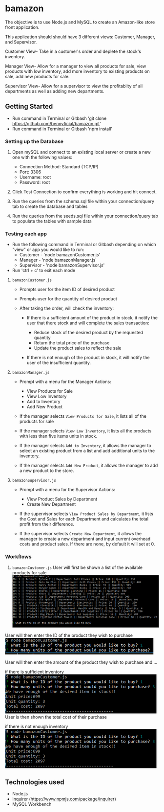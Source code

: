 # bamazon

The objective is to use Node.js and MySQL to create an Amazon-like store front application. 

This application should should have 3 different views: Customer, Manager, and Supervisor.

Customer View- Take in a customer's order and deplete the stock's inventory. 

Manager View- Allow for a manager to view all products for sale, view products with low inventory, add more inventory to existing products on sale, add new products for sale. 

Supervisor View- Allow for a supervisor to view the profitablity of all departments as well as adding new departments. 

## Getting Started

- Run command in Terminal or Gitbash 'git clone https://github.com/bennyficial/bamazon.git'
- Run command in Terminal or Gitbash 'npm install'

### Setting up the Database
1. Open mySQL and connect to an existing local server or create a new one with the following values:
    * Connection Method: Standard (TCP/IP)
    * Port: 3306
    * Username: root
    * Password: root

2. Click Test Connection to confirm everything is working and hit connect.

3. Run the queries from the schema.sql file within your connection/query tab to create the database and tables

4. Run the queries from the seeds.sql file within your connection/query tab to populate the tables with sample data

### Testing each app
- Run the following command in Terminal or Gitbash depending on which "view" or app you would like to run:
	* Customer - 'node bamazonCustomer.js'
	* Manager - 'node bamazonManager.js'
	* Supervisor - 'node bamazonSupervisor.js'
- Run 'ctrl + c' to exit each mode

1. `bamazonCustomer.js`
	* Prompts user for the item ID of desired product

	* Prompts user for the quantity of desired product

	* After taking the order, will check the inventory:
		* If there is a sufficient amount of the product in stock, it notify the user that there stock and will complete the sales transaction:
			* Reduce stock of the desired product by the requested quantity 
			* Return the total price of the purchase
			* Update the product sales to reflect the sale

		* If there is not enough of the product in stock, it will notify the user of the insufficient quantity. 

2. `bamazonManager.js`	

    * Prompt with a menu for the Manager Actions:
        * View Products for Sale
        * View Low Inventory
        * Add to Inventory
        * Add New Product

    * If the manager selects `View Products for Sale`, it lists all of the products for sale       

    * If the manager selects `View Low Inventory`, it lists all the products with less than five items units in stock.

    * If the manager selects `Add to Inventory`, it allows the manager to select an existing product from a list and add additional units to the inventory.

    * If the manager selects `Add New Product`, it allows the manager to add a new product to the store.

3. `bamazonSupervisor.js`   

     * Prompt with a menu for the Supervisor Actions:
        * View Product Sales by Department
        * Create New Department

    * If the supervisor selects `View Product Sales by Department`, it lists the Cost and Sales for each Department and calculates the total profit from their difference. 

    * If the supervisor selects `Create New Department`, it allows the manager to create a new department and input current overhead costs and product sales. If there are none, by default it will set at 0.        

### Workflows
1. `bamazonCustomer.js`
User will first be shown a list of the available products for sale
![Product List](/images/cust1.PNG?raw=true)

User will then enter the ID of the product they wish to purchase
![Item ID](/images/cust2.PNG?raw=true)

User will then enter the amount of the product they wish to purchase and ...

if there is sufficient inventory
![Item QtyT](/images/cust3.PNG?raw=true)
User is then shown the total cost of their purchase

if there is not enough inventory
![Alt QtyF](/images/cust3.PNG?raw=true)

## Technologies used
- Node.js
- Inquirer (https://www.npmjs.com/package/inquirer)
- MySQL Workbench
